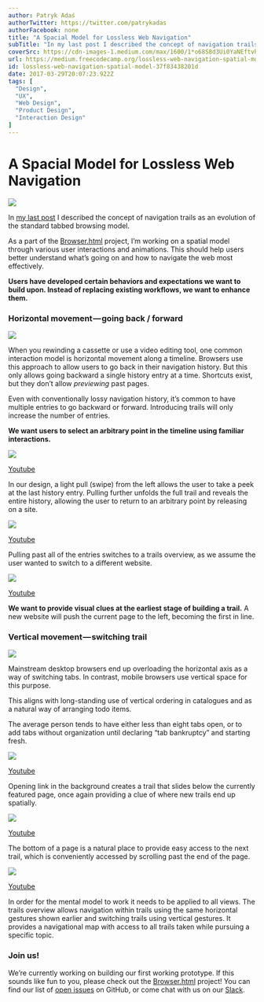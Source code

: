 ```yaml
---
author: Patryk Adaś
authorTwitter: https://twitter.com/patrykadas
authorFacebook: none
title: "A Spacial Model for Lossless Web Navigation"
subTitle: "In my last post I described the concept of navigation trails as an evolution of the standard tabbed browsing model...."
coverSrc: https://cdn-images-1.medium.com/max/1600/1*o68S8d3Ui0YaNEftvhqGcg.png
url: https://medium.freecodecamp.org/lossless-web-navigation-spatial-model-37f83438201d
id: lossless-web-navigation-spatial-model-37f83438201d
date: 2017-03-29T20:07:23.922Z
tags: [
  "Design",
  "UX",
  "Web Design",
  "Product Design",
  "Interaction Design"
]
---
```

# A Spacial Model for Lossless Web Navigation



![](https://cdn-images-1.medium.com/max/1600/1*o68S8d3Ui0YaNEftvhqGcg.png)



In [my last post](https://medium.freecodecamp.com/lossless-web-navigation-with-trails-9cd48c0abb56) I described the concept of navigation trails as an evolution of the standard tabbed browsing model.

As a part of the [Browser.html](https://github.com/browserhtml) project, I’m working on a spatial model through various user interactions and animations. This should help users better understand what’s going on and how to navigate the web most effectively.

**Users have developed certain behaviors and expectations we want to build upon. Instead of replacing existing workflows, we want to enhance them.**

### Horizontal movement — going back / forward



![](https://cdn-images-1.medium.com/max/1600/0*xXr1hEhW6AUULMQJ.)



When you rewinding a cassette or use a video editing tool, one common interaction model is horizontal movement along a timeline. Browsers use this approach to allow users to go back in their navigation history. But this only allows going backward a single history entry at a time. Shortcuts exist, but they don’t allow _previewing_ past pages.

Even with conventionally lossy navigation history, it’s common to have multiple entries to go backward or forward. Introducing trails will only increase the number of entries.

**We want users to select an arbitrary point in the timeline using familiar interactions.**



![](https://cdn-images-1.medium.com/max/1600/1*2JgS1f5KhBFpHa0wuDkp-g.gif)

[Youtube](https://youtu.be/reMbtUWeias)



In our design, a light pull (swipe) from the left allows the user to take a peek at the last history entry. Pulling further unfolds the full trail and reveals the entire history, allowing the user to return to an arbitrary point by releasing on a site.



![](https://cdn-images-1.medium.com/max/1600/1*hl_qHY8cVH0MzgacXUFu_Q.gif)

[Youtube](https://youtu.be/6e0cGYHJoDQ)



Pulling past all of the entries switches to a trails overview, as we assume the user wanted to switch to a different website.



![](https://cdn-images-1.medium.com/max/1600/1*czSxdvq_isFs5Aq6fprRGQ.gif)

[Youtube](https://youtu.be/uVRWfjceDDg)



**We want to provide visual clues at the earliest stage of building a trail.** A new website will push the current page to the left, becoming the first in line.

### Vertical movement — switching trail



![](https://cdn-images-1.medium.com/max/1600/0*1zE6_AmyjmjpfIIC.)



Mainstream desktop browsers end up overloading the horizontal axis as a way of switching tabs. In contrast, mobile browsers use vertical space for this purpose.

This aligns with long-standing use of vertical ordering in catalogues and as a natural way of arranging todo items.

The average person tends to have either less than eight tabs open, or to add tabs without organization until declaring “tab bankruptcy” and starting fresh.



![](https://cdn-images-1.medium.com/max/1600/1*wc2KcBsQu4qDeqvu8fdK1Q.gif)

[Youtube](https://youtu.be/QH1sOQXvH-k)



Opening link in the background creates a trail that slides below the currently featured page, once again providing a clue of where new trails end up spatially.



![](https://cdn-images-1.medium.com/max/1600/1*6-9BjBed_SmVi2AHdWQtyQ.gif)

[Youtube](https://youtu.be/3NxlriMTNnY)



The bottom of a page is a natural place to provide easy access to the next trail, which is conveniently accessed by scrolling past the end of the page.



![](https://cdn-images-1.medium.com/max/1600/1*AdQJDQ9I1JmNs7GRxlzNtA.gif)

[Youtube](https://youtu.be/AWpbnV41zUE)



In order for the mental model to work it needs to be applied to all views. The trails overview allows navigation within trails using the same horizontal gestures shown earlier and switching trails using vertical gestures. It provides a navigational map with access to all trails taken while pursuing a specific topic.

### Join us!

We’re currently working on building our first working prototype. If this sounds like fun to you, please check out the [Browser.html](https://github.com/browserhtml/browserhtml) project! You can find our list of [open issues](https://github.com/browserhtml/browserhtml/issues) on GitHub, or come chat with us on our [Slack](https://browserhtml-slackin.herokuapp.com/).








